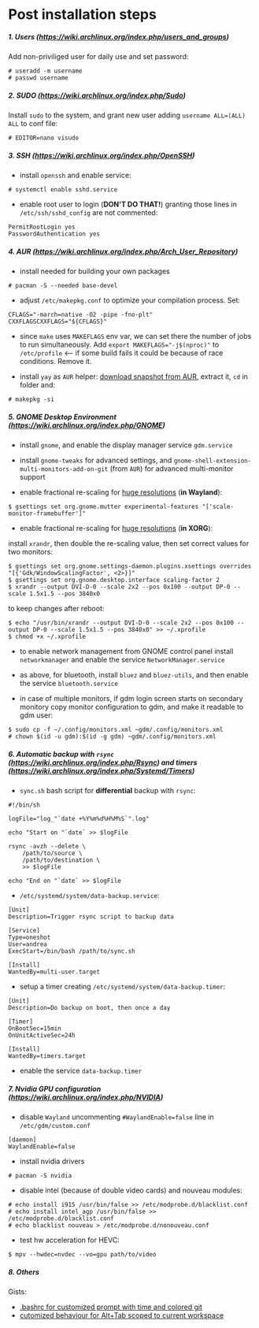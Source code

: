 # Post installation steps

##### 1. Users (<https://wiki.archlinux.org/index.php/users_and_groups>)

Add non-priviliged user for daily use and set password:
```
# useradd -m username
# passwd username
```

##### 2. SUDO (<https://wiki.archlinux.org/index.php/Sudo>)

Install `sudo` to the system, and grant new user adding `username ALL=(ALL) ALL` to conf file:
```
# EDITOR=nano visudo
```

##### 3. SSH (<https://wiki.archlinux.org/index.php/OpenSSH>)

- install `openssh` and enable service:
```
# systemctl enable sshd.service
```

- enable root user to login (**DON'T DO THAT!**) granting those lines in `/etc/ssh/sshd_config` are not commented:
```
PermitRootLogin yes
PasswordAuthentication yes
```

##### 4. AUR (<https://wiki.archlinux.org/index.php/Arch_User_Repository>)

- install needed for building your own packages
```
# pacman -S --needed base-devel
```

- adjust `/etc/makepkg.conf` to optimize your compilation process. Set:
```
CFLAGS="-march=native -O2 -pipe -fno-plt"
CXXFLAGSCXXFLAGS="${CFLAGS}"
```

- since `make` uses `MAKEFLAGS` env var, we can set there the number of jobs to run simultaneously. Add `export MAKEFLAGS="-j$(nproc)"` to `/etc/profile` <-- if some build fails it could be because of race conditions. Remove it.

- install `yay` as `AUR` helper: [download snapshot from AUR](https://aur.archlinux.org/packages/yay), extract it, `cd` in folder and:
```
# makepkg -si 
```

##### 5. GNOME Desktop Environment (<https://wiki.archlinux.org/index.php/GNOME>)

- install `gnome`, and enable the display manager service `gdm.service`

- install `gnome-tweaks` for advanced settings, and `gnome-shell-extension-multi-monitors-add-on-git` (from `AUR`) for advanced multi-monitor support

- enable fractional re-scaling for [huge resolutions](https://wiki.archlinux.org/index.php/HiDPI) (**in Wayland**):
```
$ gsettings set org.gnome.mutter experimental-features "['scale-monitor-framebuffer']"
```

- enable fractional re-scaling for [huge resolutions](https://wiki.archlinux.org/index.php/HiDPI) (**in XORG**):

install `xrandr`, then double the re-scaling value, then set correct values for two monitors:
```
$ gsettings set org.gnome.settings-daemon.plugins.xsettings overrides "[{'Gdk/WindowScalingFactor', <2>}]"
$ gsettings set org.gnome.desktop.interface scaling-factor 2
$ xrandr --output DVI-D-0 --scale 2x2 --pos 0x100 --output DP-0 --scale 1.5x1.5 --pos 3840x0
```
to keep changes after reboot:
```
$ echo "/usr/bin/xrandr --output DVI-D-0 --scale 2x2 --pos 0x100 --output DP-0 --scale 1.5x1.5 --pos 3840x0" >> ~/.xprofile
$ chmod +x ~/.xprofile
```

- to enable network management from GNOME control panel install `networkmanager` and enable the service `NetworkManager.service`

- as above, for bluetooth, install `bluez` and `bluez-utils`, and then enable the service `bluetooth.service`

- in case of multiple monitors, if gdm login screen starts on secondary monitory copy monitor configuration to gdm, and make it readable to gdm user:
```
$ sudo cp -f ~/.config/monitors.xml ~gdm/.config/monitors.xml
# chown $(id -u gdm):$(id -g gdm) ~gdm/.config/monitors.xml
```

##### 6. Automatic backup with `rsync` (<https://wiki.archlinux.org/index.php/Rsync>) and timers (<https://wiki.archlinux.org/index.php/Systemd/Timers>)

- `sync.sh` bash script for **differential** backup with `rsync`:
```
#!/bin/sh

logFile="log_"`date +%Y%m%d%H%M%S`".log"

echo "Start on "`date` >> $logFile

rsync -avzh --delete \
	/path/to/source \
	/path/to/destination \
	>> $logFile

echo "End on "`date` >> $logFile
```

- `/etc/systemd/system/data-backup.service`:
```
[Unit]
Description=Trigger rsync script to backup data

[Service]
Type=oneshot
User=andrea
ExecStart=/bin/bash /path/to/sync.sh

[Install]
WantedBy=multi-user.target
```

- setup a timer creating `/etc/systemd/system/data-backup.timer`:
```
[Unit]
Description=Do backup on boot, then once a day

[Timer]
OnBootSec=15min
OnUnitActiveSec=24h 

[Install]
WantedBy=timers.target
```

- enable the service `data-backup.timer`

##### 7. Nvidia GPU configuration (<https://wiki.archlinux.org/index.php/NVIDIA>)

- disable `Wayland` uncommenting `#WaylandEnable=false` line in `/etc/gdm/custom.conf`
```
[daemon]
WaylandEnable=false
```

- install nvidia drivers
```
# pacman -S nvidia
```

- disable intel (because of double video cards) and nouveau modules:
```
# echo install i915 /usr/bin/false >> /etc/modprobe.d/blacklist.conf
# echo install intel_agp /usr/bin/false >> /etc/modprobe.d/blacklist.conf
# echo blacklist nouveau > /etc/modprobe.d/nonouveau.conf
```

- test hw acceleration for HEVC:
```
$ mpv --hwdec=nvdec --vo=gpu path/to/video
```

##### 8. Others

Gists:
- [.bashrc for customized prompt with time and colored git](https://gist.github.com/disaverio/dd6929cb1ae5873dcf5675ee83311451)
- [cutomized behaviour for Alt+Tab scoped to current workspace](https://gist.github.com/disaverio/4e53806a736764bcd571fca7643e4c34)
